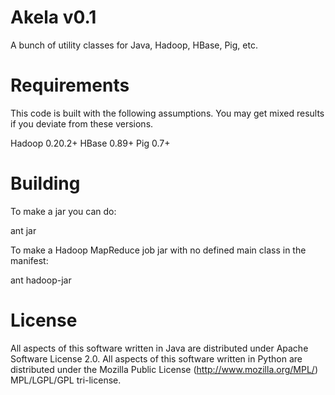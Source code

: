 Akela v0.1
======================================================================
A bunch of utility classes for Java, Hadoop, HBase, Pig, etc.


Requirements
======================================================================
This code is built with the following assumptions.  You may get mixed results if you deviate from these versions.

Hadoop 0.20.2+
HBase 0.89+
Pig 0.7+


Building
======================================================================
To make a jar you can do:

ant jar

To make a Hadoop MapReduce job jar with no defined main class in the manifest:

ant hadoop-jar


License
======================================================================
All aspects of this software written in Java are distributed under Apache Software License 2.0.
All aspects of this software written in Python are distributed under the Mozilla Public License (http://www.mozilla.org/MPL/) MPL/LGPL/GPL tri-license.